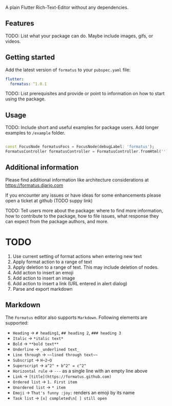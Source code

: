 <!--
This README describes the package. If you publish this package to pub.dev,
this README's contents appear on the landing page for your package.

For information about how to write a good package README, see the guide for
[writing package pages](https://dart.dev/guides/libraries/writing-package-pages).

For general information about developing packages, see the Dart guide for
[creating packages](https://dart.dev/guides/libraries/create-library-packages)
and the Flutter guide for
[developing packages and plugins](https://flutter.dev/developing-packages).
-->

A plain Flutter Rich-Text-Editor without any dependencies.

## Features

TODO: List what your package can do. Maybe include images, gifs, or videos.

## Getting started

Add the latest version of `formatus` to your `pubspec.yaml` file:

```yaml
flutter:
  formatus: ^1.0.1
```

TODO: List prerequisites and provide or point to information on how to
start using the package.

## Usage

TODO: Include short and useful examples for package users. Add longer examples
to `/example` folder.

```dart

const FocusNode formatusFocs = FocusNode(debugLabel: 'formatus');
FormatusController formatusController = FormatusController.fromHtml('');

```

## Additional information

Please find additional information like architecture considerations at
https://formatus.djarjo.com

If you encounter any issues or have ideas for some enhancements please
open a ticket at github (TODO suppy link)

TODO: Tell users more about the package: where to find more information, how to
contribute to the package, how to file issues, what response they can expect
from the package authors, and more.

# TODO

1. Use current setting of format actions when entering new text
2. Apply format action to a range of text
3. Apply deletion to a range of text. This may include deletion of nodes.
4. Add action to insert an emoji
5. Add action to insert an image
6. Add action to insert a link (URL entered in alert dialog)
7. Parse and export markdown

## Markdown

The `Formatus` editor also supports `Markdown`. Following elements are supported:

* `Heading` -> `# heading1`, `## heading 2`, `### heading 3`
* `Italic`  -> `*italic text*`
* `Bold`    -> `**bold text**`
* `Underline` -> `_underlined text_`
* `Line through` -> `~~lined through text~~`
* `Subscript` -> `H~2~O`
* `Superscript` -> `a^2^ + b^2^ = c^2^`
* `Horizontal rule` -> `---` as a single line with an empty line above
* `Link` -> `[title](https://formatus.github.com)`
* `Ordered list` -> `1. First item`
* `Unordered list` -> `* item`
* `Emoji` -> `That's funny :joy:` renders an emoji by its name
* `Task list` -> `[x] completed\n[ ] still open`